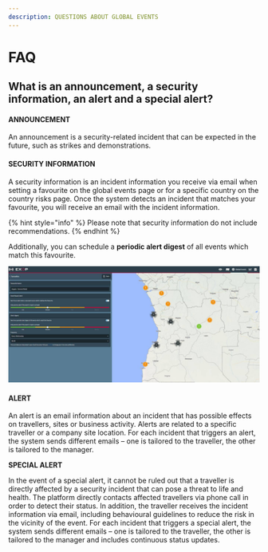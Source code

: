 ```yaml
---
description: QUESTIONS ABOUT GLOBAL EVENTS
---
```


# FAQ

## What is an announcement, a security information, an alert and a special alert?

#### **ANNOUNCEMENT**

An announcement is a security-related incident that can be expected in the future, such as strikes and demonstrations. 

#### SECURITY INFORMATION

A security information is an incident information you receive via email when setting a favourite on the global events page or for a specific country on the country risks page. Once the system detects an incident that matches your favourite, you will receive an email with the incident information. 

{% hint style="info" %}
Please note that security information do not include recommendations. 
{% endhint %}

Additionally, you can schedule a **periodic alert digest** of all events which match this favourite.

![](../.gitbook/assets/setafavourite%20%283%29.jpg)

#### ALERT

An alert is an email information about an incident that has possible effects on travellers, sites or business activity. Alerts are related to a specific traveller or a company site location. For each incident that triggers an alert, the system sends different emails – one is tailored to the traveller, the other is tailored to the manager.

**SPECIAL ALERT**

In the event of a special alert, it cannot be ruled out that a traveller is directly affected by a security incident that can pose a threat to life and health. The platform directly contacts affected travellers via phone call in order to detect their status. In addition, the traveller receives the incident information via email, including behavioural guidelines to reduce the risk in the vicinity of the event. For each incident that triggers a special alert, the system sends different emails – one is tailored to the traveller, the other is tailored to the manager and includes continuous status updates.

